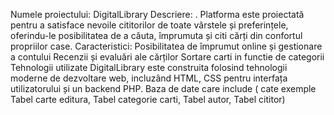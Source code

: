 Numele proiectului: DigitalLibrary
Descriere: . Platforma este proiectată pentru a satisface nevoile cititorilor de toate vârstele și preferințele, oferindu-le posibilitatea de a căuta, împrumuta și citi cărți din confortul propriilor case.
Caracteristici: 
Posibilitatea de împrumut online și gestionare a contului
Recenzii și evaluări ale cărților
Sortare carti in functie de categorii
Tehnologii utilizate
DigitalLibrary este construita folosind tehnologii moderne de dezvoltare web, incluzând HTML, CSS pentru interfața utilizatorului și un backend PHP.
Baza de date care include ( cate exemple Tabel carte editura, Tabel categorie carti, Tabel autor, Tabel cititor)
